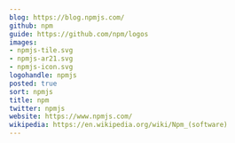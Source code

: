 ```yaml
---
blog: https://blog.npmjs.com/
github: npm
guide: https://github.com/npm/logos
images:
- npmjs-tile.svg
- npmjs-ar21.svg
- npmjs-icon.svg
logohandle: npmjs
posted: true
sort: npmjs
title: npm
twitter: npmjs
website: https://www.npmjs.com/
wikipedia: https://en.wikipedia.org/wiki/Npm_(software)
---
```

